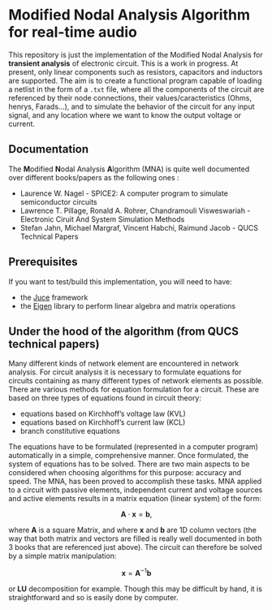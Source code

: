 # Modified Nodal Analysis Algorithm for real-time audio

This repository is just the implementation of the Modified Nodal Analysis for **transient analysis** of electronic circuit. This is a work in progress. At present, only linear components such as resistors, capacitors and inductors are supported.
The aim is to create a functional program capable of loading a netlist in the form of a `.txt` file, where all the components of the circuit are referenced by their node connections, their values/caracteristics (Ohms, henrys, Farads...), and to simulate the behavior of the circuit for any input signal, and any location where we want to know the output voltage or current.

## Documentation

The **M**odified **N**odal Analysis **A**lgorithm (MNA) is quite well documented over different books/papers as the following ones :

- Laurence W. Nagel - SPICE2: A computer program to simulate semiconductor circuits 
- Lawrence T. Pillage, Ronald A. Rohrer, Chandramouli Visweswariah -  Electronic Ciruit And System Simulation Methods
- Stefan Jahn, Michael Margraf, Vincent Habchi, Raimund Jacob - QUCS Technical Papers

## Prerequisites

If you want to test/build this implementation, you will need to have:

* the [Juce](https://juce.com/download/) framework
* the [Eigen](https://eigen.tuxfamily.org/index.php?title=Main_Page) library to perform linear algebra and matrix operations

## Under the hood of the algorithm (from QUCS technical papers)

Many different kinds of network element are encountered in network analysis. For circuit analysis
it is necessary to formulate equations for circuits containing as many different types of network
elements as possible. There are various methods for equation formulation for a circuit. These
are based on three types of equations found in circuit theory:

* equations based on Kirchhoff’s voltage law (KVL)
* equations based on Kirchhoff’s current law (KCL)
* branch constitutive equations

The equations have to be formulated (represented in a computer program) automatically in a
simple, comprehensive manner. Once formulated, the system of equations has to be solved. There
are two main aspects to be considered when choosing algorithms for this purpose: accuracy and
speed. The MNA, has been proved to accomplish these tasks.
MNA applied to a circuit with passive elements, independent current and voltage sources and
active elements results in a matrix equation (linear system) of the form:

$$\mathbf{A}\cdot\mathbf{x} = \mathbf{b},$$

where $\mathbf{A}$ is a square Matrix, and where $\mathbf{x}$ and $\mathbf{b}$ are 1D column vectors (the way that both matrix and vectors are filled is really well documented in both 3 books that are referenced just above).
The circuit can therefore be solved by a simple matrix manipulation:

$$\mathbf{x} = \mathbf{A}^{-1}\mathbf{b}$$

or **LU** decomposition for example. Though this may be difficult by hand, it is straightforward and so is easily done by computer.
